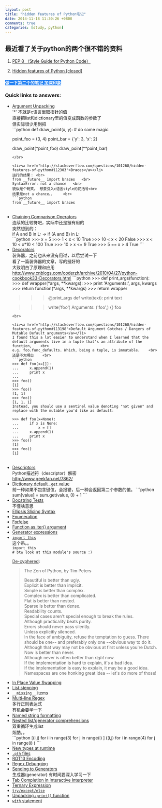 ```yaml
---
layout: post
title: "hidden features of Python笔记"
date: 2014-11-18 11:30:26 +0800
comments: true
categories: [study, python]
---
```


## 最近看了关于python的两个很不错的资料 

1. <a href="http://legacy.python.org/dev/peps/pep-0008/#blank-lines" >PEP 8 （Style Guide for Python Code）</a>   

1. <a href="http://stackoverflow.com/questions/101268/hidden-features-of-python">Hidden features of Python [closed]</a>

#### <a style="background-color:#2783F3;color:#fff">做一下第二个的笔记 加深印象</a>
<!--more-->

<h3>Quick links to answers:</h3>
<ul>
<li><a href="http://stackoverflow.com/questions/101268/hidden-features-of-python#111176">Argument Unpacking</a></li>
'*' 不就是c语言里取指针的值<br>  
直接把list和dictionary里的值变成函数的参数了<br>  
但实际很少用到把<br> 
```python
def draw_point(x, y):
    # do some magic

point_foo = (3, 4)
point_bar = {'y': 3, 'x': 2}

draw_point(*point_foo)
draw_point(**point_bar)
```
</br>

<li><a href="http://stackoverflow.com/questions/101268/hidden-features-of-python#112303">Braces</a></li>
运行的结果： <br>    
from __future__ import braces   <br> 
SyntaxError: not a chance   <br> 
貌似是个玩笑， 想要引入c语言style的花括号<br>    
结果是not a chance、、    <br> 
```python
from __future__ import braces
```
</br>


<li><a href="http://stackoverflow.com/questions/101268/hidden-features-of-python#101945">Chaining Comparison Operators</a></li>
连续的比较符吧，实际中还是挺有用的    <br>  
突然想到的：    <br> 
if A and B in L: → if (A and B) in L:  <br>   
```python
>>> x = 5
>>> 1 < x < 10
True
>>> 10 < x < 20 
False
>>> x < 10 < x*10 < 100
True
>>> 10 > x <= 9
True
>>> 5 == x > 4
True
```
</br>

<li><a href="http://stackoverflow.com/questions/101268/hidden-features-of-python#101447">Decorators</a></li>
装饰器，之前也从来没有用过，以后尝试一下    <br>   
看了一篇装饰器的文章，写的挺好的    <br> 
大致明白了原理和应用     <br> 
<a href="http://www.cnblogs.com/coderzh/archive/2010/04/27/python-cookbook33-Decorators.html">http://www.cnblogs.com/coderzh/archive/2010/04/27/python-cookbook33-Decorators.html</a>
```python
>>> def print_args(function):
>>>     def wrapper(*args, **kwargs):
>>>         print 'Arguments:', args, kwargs
>>>         return function(*args, **kwargs)
>>>     return wrapper

>>> @print_args
>>> def write(text):
>>>     print text

>>> write('foo')
Arguments: ('foo',) {}
foo
```   
<br>

<li><a href="http://stackoverflow.com/questions/101268/hidden-features-of-python#113198">Default Argument Gotchas / Dangers of Mutable Default arguments</a></li>
I found this a lot easier to understand when I learned that the default arguments live in a tuple that's an attribute of the function,    <br> 
e.g. foo.func_defaults. Which, being a tuple, is immutable.    <br> 
还是不太明白    <br> 
```python
>>> def foo(x=[]):
...     x.append(1)
...     print x
... 
>>> foo()
[1]
>>> foo()
[1, 1]
>>> foo()
[1, 1, 1]
Instead, you should use a sentinel value denoting "not given" and replace with the mutable you'd like as default:

>>> def foo(x=None):
...     if x is None:
...         x = []
...     x.append(1)
...     print x
>>> foo()
[1]
>>> foo()
[1]
```
<br>

<li><a href="http://stackoverflow.com/questions/101268/hidden-features-of-python#102062">Descriptors</a></li>
Python描述符（descriptor）解密<br>
<a href="http://www.geekfan.net/7862/">http://www.geekfan.net/7862/</a>

<li><a href="http://stackoverflow.com/questions/101268/hidden-features-of-python#111970">Dictionary default <code>.get</code> value</a></li>
前一种如果不包含键值，会报错，后一种会返回第二个参数的值。
```python
sum[value] = sum.get(value, 0) + 1
```
<br>

<li><a href="http://stackoverflow.com/questions/101268/hidden-features-of-python#102065">Docstring Tests</a></li>
不懂啥意思   
<br>


<li><a href="http://stackoverflow.com/questions/101268/hidden-features-of-python/112316#112316">Ellipsis Slicing Syntax</a></li>
<li><a href="http://stackoverflow.com/questions/101268/hidden-features-of-python#117116">Enumeration</a></li>
<li><a href="http://stackoverflow.com/questions/101268/hidden-features-of-python#114420">For/else</a></li>
<li><a href="http://stackoverflow.com/questions/101268/hidden-features-of-python#102202">Function as iter() argument</a></li>
<li><a href="http://stackoverflow.com/questions/101268/hidden-features-of-python#101310">Generator expressions</a></li>
<li><a href="http://stackoverflow.com/questions/101268/hidden-features-of-python#101276"><code>import this</code></a></li>
这个吊。。<br>
<code><span class="kwd">import</span><span class="pln"> this
</span><span class="com"># btw look at this module's source :)</span></code>
<p><a href="http://svn.python.org/view/python/trunk/Lib/this.py?view=markup" rel="nofollow">De-cyphered</a>:</p>
<blockquote>
  <p>The Zen of Python, by Tim Peters    </p>
  
  <p>Beautiful is better than ugly.<br>
  Explicit is better than implicit.<br>
  Simple is better than complex.<br>
  Complex is better than complicated.<br>
  Flat is better than nested.<br>
  Sparse is better than dense.<br>
  Readability counts.<br>
  Special cases aren't special enough to break the rules.<br>
  Although practicality beats purity.<br>
  Errors should never pass silently.<br>
  Unless explicitly silenced.<br>
  In the face of ambiguity, refuse the temptation to guess.
  There should be one-- and preferably only one --obvious way to do it.<br>
  Although that way may not be obvious at first unless you're Dutch.<br>
  Now is better than never.<br>
  Although never is often better than <em>right</em> now.<br>
  If the implementation is hard to explain, it's a bad idea.<br>
  If the implementation is easy to explain, it may be a good idea.<br>
  Namespaces are one honking great idea -- let's do more of those!  </p>
</blockquote>

<li><a href="http://stackoverflow.com/questions/101268/hidden-features-of-python#102037">In Place Value Swapping</a></li>
<li><a href="http://stackoverflow.com/questions/101268/hidden-features-of-python#101840">List stepping</a></li>
<li><a href="http://stackoverflow.com/questions/101268/hidden-features-of-python#112286"><code>__missing__</code> items</a></li>
<li><a href="http://stackoverflow.com/questions/101268/hidden-features-of-python#101537">Multi-line Regex</a></li>
多行正则表达式<br>
有机会要学一下
<li><a href="http://stackoverflow.com/questions/101268/hidden-features-of-python#113164">Named string formatting</a></li>
<li><a href="http://stackoverflow.com/questions/101268/hidden-features-of-python#101549">Nested list/generator comprehensions</a></li>
双重循环生成list<br>
炫酷。。<br>
```python
[(i,j) for i in range(3) for j in range(i) ]      
((i,j) for i in range(4) for j in range(i) )  
```
<li><a href="http://stackoverflow.com/questions/101268/hidden-features-of-python#108297">New types at runtime</a></li>


<li><a href="http://stackoverflow.com/questions/101268/hidden-features-of-python#113833"><code>.pth</code> files</a></li>
<li><a href="http://stackoverflow.com/questions/101268/hidden-features-of-python#1024693">ROT13 Encoding</a></li>
<li><a href="http://stackoverflow.com/questions/101268/hidden-features-of-python#143636">Regex Debugging</a></li>
<li><a href="http://stackoverflow.com/questions/101268/hidden-features-of-python#101739">Sending to Generators</a></li>
生成器(generator) 有时间要深入学习一下
<li><a href="http://stackoverflow.com/questions/101268/hidden-features-of-python#168270">Tab Completion in Interactive Interpreter</a></li>
<li><a href="http://stackoverflow.com/questions/101268/hidden-features-of-python#116480">Ternary Expression</a></li>
<li><a href="http://stackoverflow.com/questions/101268/hidden-features-of-python#114157"><code>try/except/else</code></a></li>
<li><a href="http://stackoverflow.com/questions/101268/hidden-features-of-python#3267903">Unpacking+<code>print()</code> function</a></li>
<li><a href="http://stackoverflow.com/questions/101268/hidden-features-of-python#109182"><code>with</code> statement</a></li>
</ul>


